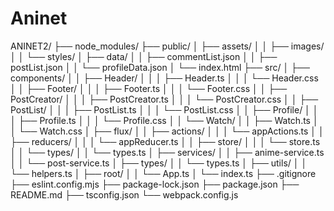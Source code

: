 # Aninet

ANINET2/
├── node_modules/
├── public/
│   ├── assets/
│   │   ├── images/
│   │   └── styles/
│   ├── data/
│   │   ├── commentList.json
│   │   ├── postList.json
│   │   └── profileData.json
│   └── index.html
├── src/
│   ├── components/
│   │   ├── Header/
│   │   │   ├── Header.ts
│   │   │   └── Header.css
│   │   ├── Footer/
│   │   │   ├── Footer.ts
│   │   │   └── Footer.css
│   │   ├── PostCreator/
│   │   │   ├── PostCreator.ts
│   │   │   └── PostCreator.css
│   │   ├── PostList/
│   │   │   ├── PostList.ts
│   │   │   └── PostList.css
│   │   ├── Profile/
│   │   │   ├── Profile.ts
│   │   │   └── Profile.css
│   │   └── Watch/
│   │       ├── Watch.ts
│   │       └── Watch.css
│   ├── flux/
│   │   ├── actions/
│   │   │   └── appActions.ts
│   │   ├── reducers/
│   │   │   └── appReducer.ts
│   │   ├── store/
│   │   │   └── store.ts
│   │   └── types/
│   │       └── types.ts
│   ├── services/
│   │   ├── anime-service.ts
│   │   └── post-service.ts
│   ├── types/
│   │   └── types.ts
│   ├── utils/
│   │   └── helpers.ts
│   ├── root/
│   │   └── App.ts
│   └── index.ts
├── .gitignore
├── eslint.config.mjs
├── package-lock.json
├── package.json
├── README.md
├── tsconfig.json
└── webpack.config.js